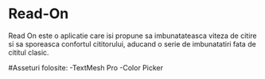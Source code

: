 # Read-On

Read On este o aplicatie care isi propune sa imbunatateasca viteza de citire si sa sporeasca confortul cititorului, aducand o serie de imbunatatiri fata de cititul clasic.

#Asseturi folosite:
-TextMesh Pro
-Color Picker